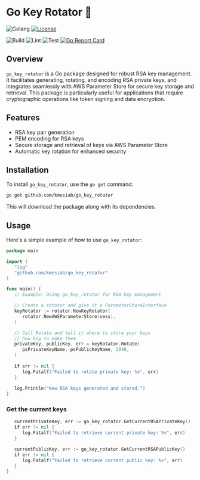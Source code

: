 # Go Key Rotator 🔐

![Golang](https://img.shields.io/badge/Go-00add8.svg?labelColor=171e21&style=for-the-badge&logo=go)
[![License](https://img.shields.io/github/license/GitGuardian/ggshield?color=%231B2D55&style=for-the-badge)](LICENSE)

![Build](https://github.com/kmesiab/go-key-rotator/actions/workflows/go-build.yml/badge.svg)
![Lint](https://github.com/kmesiab/go-key-rotator/actions/workflows/go-lint.yml/badge.svg)
![Test](https://github.com/kmesiab/go-key-rotator/actions/workflows/go-test.yml/badge.svg)
[![Go Report Card](https://goreportcard.com/badge/github.com/kmesiab/go-key-rotator)](https://goreportcard.com/report/github.com/kmesiab/go-key-rotator)

## Overview

`go_key_rotator` is a Go package designed for robust RSA key management. It
facilitates generating, rotating, and encoding RSA private keys, and integrates
seamlessly with AWS Parameter Store for secure key storage and retrieval. This
package is particularly useful for applications that require cryptographic
operations like token signing and data encryption.

## Features

- RSA key pair generation
- PEM encoding for RSA keys
- Secure storage and retrieval of keys via AWS Parameter Store
- Automatic key rotation for enhanced security

## Installation

To install `go_key_rotator`, use the `go get` command:

```bash
go get github.com/kmesiab/go_key_rotator
```

This will download the package along with its dependencies.

## Usage

Here's a simple example of how to use `go_key_rotator`:

```go
package main

import (
   "log"
   "github.com/kmesiab/go_key_rotator"
)

func main() {
   // Example: Using go_key_rotator for RSA key management

   // Create a rotator and give it a ParameterStoreInterface
   keyRotator := rotator.NewKeyRotator(
      rotator.NewAWSParameterStore(sess),
   )

   // Call Rotate and tell it where to store your keys
   // how big to make them
   privateKey, publicKey, err = keyRotator.Rotate(
      psPrivateKeyName, psPublicKeyName, 2048,
   )   
   
   if err != nil {
      log.Fatalf("Failed to rotate private key: %v", err)
   }
   
   log.Println("New RSA keys generated and stored.")
}
```

### Get the current keys

```go
   currentPrivateKey, err := go_key_rotator.GetCurrentRSAPrivateKey()
   if err != nil {
      log.Fatalf("Failed to retrieve current private key: %v", err)
   }

   currentPublicKey, err := go_key_rotator.GetCurrentRSAPublicKey()
   if err != nil {
      log.Fatalf("Failed to retrieve current public key: %v", err)
   }
}
```
